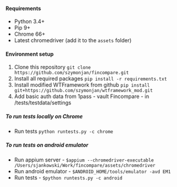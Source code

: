 #### Requirements
* Python 3.4+
* Pip 9+
* Chrome 66+
* Latest chromedriver (add it to the `assets` folder)

#### Environment setup
1. Clone this repository 
```git clone https://github.com/szymonjan/fincompare.git```
2. Install all required packages 
```pip install -r requirements.txt```
3. Install modified WTFramework from github
```pip install git+https://github.com/szymonjan/wtframework_mod.git```
4. Add basic auth data from 1pass - vault Fincompare - in /tests/testdata/settings

##### To run tests locally on Chrome
* Run tests ```python runtests.py -c chrome```

##### To run tests on android emulator
* Run appium server - ```$appium --chromedriver-executable /Users/sjankowski/Work/fincompare/assets/chromedriver```
* Run android emulator - ```$ANDROID_HOME/tools/emulator -avd EM1```
* Run tests - ```$python runtests.py -c android```





